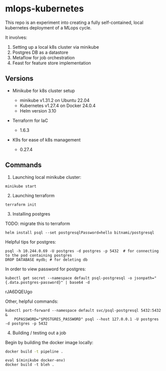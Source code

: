 # mlops-kubernetes

This repo is an experiment into creating a fully self-contained, local kubernetes deployment of a MLops cycle.

It involves:

1. Setting up a local k8s cluster via minikube
2. Postgres DB as a datastore
3. Metaflow for job orchestration
4. Feast for feature store implementation

## Versions

* Minikube for k8s cluster setup
    * minikube v1.31.2 on Ubuntu 22.04
    * Kubernetes v1.27.4 on Docker 24.0.4 
    * Helm version 3.10

* Terraform for IaC
    * 1.6.3

* K9s for ease of k8s management
    * 0.27.4


## Commands

1. Launching local minikube cluster:
```
minikube start
```

2. Launching terraform
```
terraform init
```

3. Installing postgres

TODO: migrate this to terraform
```
helm install psql --set postgresqlPassword=hello bitnami/postgresql
```

Helpful tips for postgres:

```
psql -h 10.244.0.69 -U postgres -d postgres -p 5432  # for connecting to the pod containing postgres
DROP DATABASE mydb; # for deleting db
```

In order to view password for postgres:

```
kubectl get secret --namespace default psql-postgresql -o jsonpath="{.data.postgres-password}" | base64 -d
```
rJA6DQEUgo

Other, helpful commands:
```
kubectl port-forward --namespace default svc/psql-postgresql 5432:5432 &
    PGPASSWORD="$POSTGRES_PASSWORD" psql --host 127.0.0.1 -U postgres -d postgres -p 5432
```

4. Building / testing out a job

Begin by building the docker image locally:

```bash
docker build -t pipeline .
```


```
eval $(minikube docker-env)
docker build -t bleh .
```
